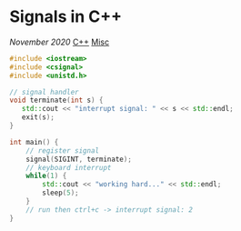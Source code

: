 # Signals in C++

*November 2020* [C++](programming.html#c++) [Misc](programming.html#c++-misc)

```cpp
#include <iostream>
#include <csignal>
#include <unistd.h>

// signal handler
void terminate(int s) {
   std::cout << "interrupt signal: " << s << std::endl;
   exit(s);  
}

int main() {
    // register signal
    signal(SIGINT, terminate);  
    // keyboard interrupt
    while(1) {
        std::cout << "working hard..." << std::endl;
        sleep(5);
    }
    // run then ctrl+c -> interrupt signal: 2
}
```